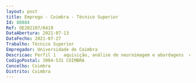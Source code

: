 ```yaml
--- 
layout: post
title: Emprego - Coimbra - Técnico Superior
Id: 88884
Ref: OE202107/0419
DataAbertura: 2021-07-13
DataFecho: 2021-07-27
Trabalho: Técnico Superior
Empregador: Universidade de Coimbra
Descricao: Perfil 1   aquisição, análise de neuroimagem e abordagens  causais de neuroengenharia baseadas em modelos de conectividade e estimulação magnética transcraneana,  projeto PTDC PSI GER 1326 2020 Perfil 2   desenho de experiências incluindo recolha e  análise de dados, incluindo em modelos psicofísicos de neurociência cognitiva da perceção da cor e movimento e  aprendizagem perceptual, aquisição comportamental e de dados neuoimagiológicos de plasticidade cerebral,  projeto PTDC PSI GER 1326 2020 .
CodigoPostal: 3004-531 COIMBRA
Concelho: Coimbra
Distrito: Coimbra
--- 
```

